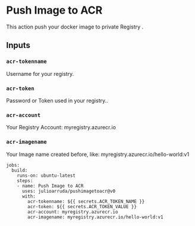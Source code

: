 # Push Image to ACR

This action push your docker image to private Registry .

## Inputs

### `acr-tokenname`
Username for your registry.

### `acr-token`
Password or Token used in your registry..

### `acr-account`
Your Registry Account: myregistry.azurecr.io

### `acr-imagename`
Your Image name created before, like: myregistry.azurecr.io/hello-world:v1


```
jobs:
  build:
    runs-on: ubuntu-latest
    steps:
    - name: Push Image to ACR
      uses: julioarruda/pushimagetoacr@v0
      with:
        acr-tokenname: ${{ secrets.ACR_TOKEN_NAME }}
        acr-token: ${{ secrets.ACR_TOKEN_VALUE }}
        acr-account: myregistry.azurecr.io
        acr-imagename: myregistry.azurecr.io/hello-world:v1

```
